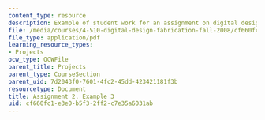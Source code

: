 ```yaml
---
content_type: resource
description: Example of student work for an assignment on digital design and fabrication.
file: /media/courses/4-510-digital-design-fabrication-fall-2008/cf660fc1e3e0b5f32ff2c7e35a6031ab_assn2_example3.pdf
file_type: application/pdf
learning_resource_types:
- Projects
ocw_type: OCWFile
parent_title: Projects
parent_type: CourseSection
parent_uid: 7d2043f0-7601-4fc2-45dd-423421181f3b
resourcetype: Document
title: Assignment 2, Example 3
uid: cf660fc1-e3e0-b5f3-2ff2-c7e35a6031ab
---
```

